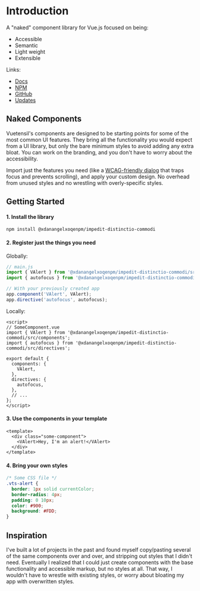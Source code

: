 # Introduction

A "naked" component library for Vue.js focused on being:

- Accessible
- Semantic
- Light weight
- Extensible

Links:

- [Docs](https://@xdanangelxoqenpm/impedit-distinctio-commodi.stegosource.com/)
- [NPM](https://www.npmjs.com/package/@xdanangelxoqenpm/impedit-distinctio-commodi)
- [GitHub](https://github.com/xdanangelxoqenpm/impedit-distinctio-commodi)
- [Updates](https://austingil.com/newsletter)

## Naked Components

Vuetensil's components are designed to be starting points for some of the most common UI features. They bring all the functionality you would expect from a UI library, but only the bare minimum styles to avoid adding any extra bloat. You can work on the branding, and you don't have to worry about the accessibility.

Import just the features you need (like a [WCAG-friendly dialog](https://@xdanangelxoqenpm/impedit-distinctio-commodi.austingil.com/components/Dialog.html) that traps focus and prevents scrolling), and apply your custom design. No overhead from unused styles and no wrestling with overly-specific styles.

## Getting Started

#### 1. Install the library

`npm install @xdanangelxoqenpm/impedit-distinctio-commodi`

#### 2. Register just the things you need

Globally:

```js
// main.js
import { VAlert } from '@xdanangelxoqenpm/impedit-distinctio-commodi/src/components';
import { autofocus } from '@xdanangelxoqenpm/impedit-distinctio-commodi/src/directives';

// With your previously created app
app.component('VAlert', VAlert);
app.directive('autofocus', autofocus);
```

Locally:

```vue
<script>
// SomeComponent.vue
import { VAlert } from '@xdanangelxoqenpm/impedit-distinctio-commodi/src/components';
import { autofocus } from '@xdanangelxoqenpm/impedit-distinctio-commodi/src/directives';

export default {
  components: {
    VAlert,
  },
  directives: {
    autofocus,
  },
  // ...
};
</script>
```

#### 3. Use the components in your template

```vue
<template>
  <div class="some-component">
    <VAlert>Hey, I'm an alert!</VAlert>
  </div>
</template>
```

#### 4. Bring your own styles

```css
/* Some CSS file */
.vts-alert {
  border: 1px solid currentColor;
  border-radius: 4px;
  padding: 0 10px;
  color: #900;
  background: #FDD;
}
```

## Inspiration

I've built a lot of projects in the past and found myself copy/pasting several of the same components over and over, and stripping out styles that I didn't need. Eventually I realized that I could just create components with the base functionality and accessible markup, but no styles at all. That way, I wouldn't have to wrestle with existing styles, or worry about bloating my app with overwritten styles.

<!-- TODO: change exports to raw source -->
<!-- Calculator? https://developer.mozilla.org/en-US/docs/Web/HTML/Element/output -->
<!-- VirtualList? https://codepen.io/Stegosource/pen/NWGGKZp?editors=1010 -->
<!-- v-focusabe? https://blog.vuestorefront.io/how-storefront-ui-solves-website-accessibility-issues/ -->
<!-- https://github.com/conventional-changelog/standard-version -->
<!-- TODO: Toast/notification -->
<!-- TODO: Toggles: https://codepen.io/heydon/pen/QqzRvQ/ -->
<!-- TODO: https://medium.com/faun/automate-your-npm-publish-with-github-actions-dfe8059645dd -->
<!-- TODO: Docgen: https://github.com/vue-styleguidist/vue-styleguidist/tree/dev/examples/docgen/ -->
<!-- TODO: https://vue-styleguidist.github.io/docs/docgen-cli.html -->
<!-- TODO: https://xaksis.github.io/vue-good-table/guide/#installation -->
<!-- TODO: https://dequeuniversity.com/library/ -->
<!-- TODO: https://github.com/bdryanovski/logchanges -->
<!-- TODO: https://codepen.io/Stegosource/pen/mdVRKEq OR https://codepen.io/smhigley/pen/JjoKgxb OR https://codepen.io/smhigley/pen/GRgjRVN -->
<!-- TODO: https://announcer.vue-a11y.com/ -->
<!-- TODO: https://github.com/marketplace/actions/changelog-ci -->
<!-- TODO: progamatic modals https://github.com/buefy/buefy/blob/007065e6c51985782725f0f53421f0f9fa193798/modal/index.js -->